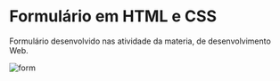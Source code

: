 # Formulário em HTML e CSS
Formulário desenvolvido nas atividade da materia, de desenvolvimento Web.

![form](https://user-images.githubusercontent.com/42449194/162644435-3dde64ed-62fa-47cc-9433-1bd9f57d29fd.png)
